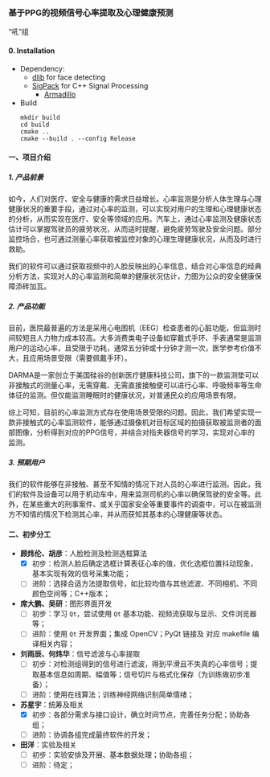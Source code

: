 ### 基于PPG的视频信号心率提取及心理健康预测

“吼”组

#### 0. Installation
+ Dependency:
    + [dlib](https://github.com/davisking/dlib) for face detecting
    + [SigPack](http://sigpack.sourceforge.net/build.html) for C++ Signal Processing
        + [Armadillo](http://arma.sourceforge.net/)
+ Build
    ``` shell
    mkdir build
    cd build
    cmake ..
    cmake --build . --config Release
    ```

#### 一、项目介绍

##### 1. 产品前景

​	如今，人们对医疗、安全与健康的需求日益增长。心率监测是分析人体生理与心理健康状况的重要手段，通过对心率的监测，可以实现对用户的生理和心理健康状态的分析，从而实现在医疗、安全等领域的应用。汽车上，通过心率监测及健康状态估计可以掌握驾驶员的疲劳状况，从而适时提醒，避免疲劳驾驶及安全问题。部分监控场合，也可通过测量心率获取被监控对象的心理生理健康状况，从而及时进行救助。

​	我们的软件可以通过获取视频中的人脸反映出的心率信息，结合对心率信息的经典分析方法，实现对人的心率监测和简单的健康状况估计，力图为公众的安全健康保障添砖加瓦。

##### 2. 产品功能

​	目前，医院最普遍的方法是采用心电图机（EEG）检查患者的心脏功能，但监测时间较短且人力物力成本较高。大多消费类电子设备如穿戴式手环、手表通常是监测用户的运动心率，且受限于功耗，通常五分钟或十分钟才测一次，医学参考价值不大，且应用场景受限（需要佩戴手环）。

​	DARMA是一家创立于美国硅谷的创新医疗健康科技公司，旗下的一款监测垫可以非接触式的测量心率，无需穿戴、无需直接接触便可以进行心率、呼吸频率等生命体征的监测。但仅能监测睡眠时的健康状况，对普通民众的应用场景有限。

​	综上可知，目前的心率监测方式存在使用场景受限的问题。因此，我们希望实现一款非接触式的心率监测软件，能够通过摄像机对目标区域的拍摄获取被监测者的面部图像，分析得到对应的PPG信号，并结合对指夹器信号的学习，实现对心率的监测。

##### 3. 预期用户

​	我们的软件能够在非接触、甚至不知情的情况下对人员的心率进行监测。因此，我们的软件及设备可以用于机动车中，用来监测司机的心率以确保驾驶的安全等。此外，在某些重大的刑事案件、或关乎国家安全等重要事件的调查中，可以在被监测方不知情的情况下检测其心率，并从而获知其基本的心理健康等状态。

#### 二、初步分工

+ **顾炜伦、胡彦**：人脸检测及检测选框算法
  + [x] 初步：检测人脸后确定选框计算表征心率的值，优化选框位置抖动现象，基本实现有效的信号采集功能；
  + [ ] 进阶：选择合适方法提取信号，如比较均值与其他滤波、不同相机、不同颜色空间等；C++版本；
+ **席大鹏、吴研**：图形界面开发
  + [ ] 初步：学习 `Qt`，尝试使用 `Qt` 基本功能、视频流获取与显示、文件浏览器等；
  + [ ] 进阶：使用 `Qt` 开发界面；集成 OpenCV；PyQt 链接及 对应 makefile 编译相关内容；
+ **刘雨辰、何炜华**：信号滤波与心率提取
  + [ ] 初步：对检测组得到的信号进行滤波，得到平滑且不失真的心率信号；提取基本信息如周期、幅值等；信号切片与格式化保存（为训练做初步准备）；
  + [ ] 进阶：使用在线算法；训练神经网络识别简单情绪；
+ **苏星宇**：统筹及相关
  + [x] 初步：各部分需求与接口设计，确立时间节点，完善任务分配；协助各组；
  + [ ] 进阶：协调各组完成最终软件的开发；
+ **田洋**：实验及相关
  + [ ] 初步：实验安排及开展、基本数据处理；协助各组；
  + [ ] 进阶：待定；
